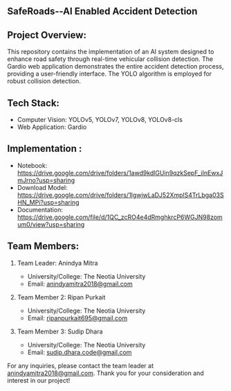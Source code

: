 ## SafeRoads--AI Enabled Accident Detection

## Project Overview:
This repository contains the implementation of an AI system designed to enhance road safety through real-time vehicular collision detection. The Gardio web application demonstrates the entire accident detection process, providing a user-friendly interface. The YOLO algorithm is employed for robust collision detection.

## Tech Stack:
- Computer Vision: YOLOv5, YOLOv7, YOLOv8, YOLOv8-cls
- Web Application: Gardio
  
## Implementation :
- Notebook: https://drive.google.com/drive/folders/1awd9kdlGUin9qzkSepF_iInEwxJmJrno?usp=sharing
- Download Model: https://drive.google.com/drive/folders/1IgwjwLaDJ52XmplS4TrLbga03SHN_MPi?usp=sharing
- Documentation: https://drive.google.com/file/d/1QC_zcRO4e4dRmghkrcP6WGJN98zomum0/view?usp=sharing

## Team Members:
1. Team Leader: Anindya Mitra
   - University/College: The Neotia University
   - Email: anindyamitra2018@gmail.com

2. Team Member 2: Ripan Purkait
   - University/College: The Neotia University
   - Email: ripanpurkait695@gmail.com

3. Team Member 3: Sudip Dhara
   - University/College: The Neotia University
   - Email: sudip.dhara.code@gmail.com
   

For any inquiries, please contact the team leader at anindyamitra2018@gmail.com. Thank you for your consideration and interest in our project!
